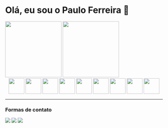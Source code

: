 # Olá, eu sou o Paulo Ferreira 🙂

<div>
    <img height="180em" src="https://github-readme-stats.vercel.app/api?username=phgferreira&show_icons=true&include_all_commits=true&theme=merko" />
    <img height="180em" src="https://github-readme-stats.vercel.app/api/top-langs/?username=phgferreira&include_all_commits=true&layout=compact&theme=merko" />
</div>

<div style="text-align: center">
    <img height="50em" src="https://cdn.jsdelivr.net/gh/devicons/devicon/icons/java/java-original-wordmark.svg" />
    <img height="50em" src="https://cdn.jsdelivr.net/gh/devicons/devicon/icons/javascript/javascript-plain.svg" />
    <img height="50em" src="https://cdn.jsdelivr.net/gh/devicons/devicon/icons/html5/html5-original-wordmark.svg" />
    <img height="50em" src="https://cdn.jsdelivr.net/gh/devicons/devicon/icons/css3/css3-original-wordmark.svg" />
    <img height="50em" src="https://cdn.jsdelivr.net/gh/devicons/devicon/icons/android/android-original-wordmark.svg" />
    <img height="50em" src="https://cdn.jsdelivr.net/gh/devicons/devicon/icons/python/python-original-wordmark.svg" />
    <img height="50em" src="https://cdn.jsdelivr.net/gh/devicons/devicon/icons/react/react-original-wordmark.svg" />
    <img height="50em" src="https://cdn.jsdelivr.net/gh/devicons/devicon/icons/oracle/oracle-original.svg" />
    <img height="50em" src="https://cdn.jsdelivr.net/gh/devicons/devicon/icons/mysql/mysql-original-wordmark.svg" />
</div>

---
### Formas de contato
<div>
    <a href="https://www.linkedin.com/in/paulo-ferreira-922137125/"><img src="https://img.shields.io/badge/LinkedIn-0077B5?style=for-the-badge&logo=linkedin&logoColor=white"></a>
    <a href="mailto:phgferreira@outlook.com"><img src="https://img.shields.io/badge/Microsoft_Outlook-0078D4?style=for-the-badge&logo=microsoft-outlook&logoColor=white"></a>
    <a href="https://wa.me/5524999686938" ><img src="https://img.shields.io/badge/WhatsApp-25D366?style=for-the-badge&logo=whatsapp&logoColor=white"></a>
</div>
